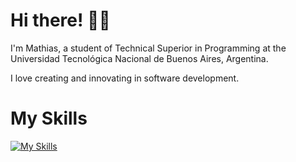 # Hi there! 👨‍💻

I'm Mathias, a student of Technical Superior in Programming at the Universidad Tecnológica Nacional de Buenos Aires, Argentina.

I love creating and innovating in software development. 

# My Skills

[![My Skills](https://skillicons.dev/icons?i=js,typescript,java,python,cpp,c,react,vue,angular,html,css,nodejs,express,nestjs,git,github,graphql,mysql,postgres,sqlite,mongodb,vscode)](https://skillicons.dev)

